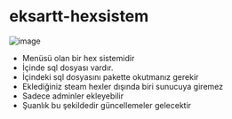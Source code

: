 # eksartt-hexsistem

![image](https://github.com/user-attachments/assets/03047f59-1d20-48bb-896b-dd075b3be9ee)

- Menüsü olan bir hex sistemidir 
- İçinde sql dosyası vardır.
- İçindeki sql dosyasını pakette okutmanız gerekir
- Eklediğiniz steam hexler dışında biri sunucuya giremez
- Sadece adminler ekleyebilir
- Şuanlık bu şekildedir güncellemeler gelecektir
  
